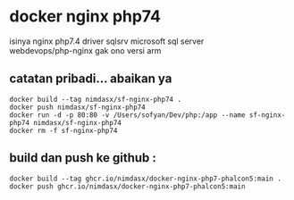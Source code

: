 # docker nginx php74
isinya nginx php7.4 driver sqlsrv microsoft sql server  
webdevops/php-nginx gak ono versi arm
## catatan pribadi... abaikan ya
````
docker build --tag nimdasx/sf-nginx-php74 .   
docker push nimdasx/sf-nginx-php74  
docker run -d -p 80:80 -v /Users/sofyan/Dev/php:/app --name sf-nginx-php74 nimdasx/sf-nginx-php74  
docker rm -f sf-nginx-php74  
````
## build dan push ke github :
````
docker build --tag ghcr.io/nimdasx/docker-nginx-php7-phalcon5:main .
docker push ghcr.io/nimdasx/docker-nginx-php7-phalcon5:main
````

